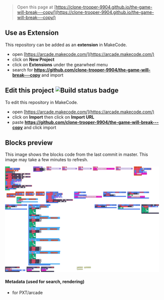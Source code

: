  


> Open this page at [https://clone-trooper-9904.github.io/the-game-will-break---copy/](https://clone-trooper-9904.github.io/the-game-will-break---copy/)

## Use as Extension

This repository can be added as an **extension** in MakeCode.

* open [https://arcade.makecode.com/](https://arcade.makecode.com/)
* click on **New Project**
* click on **Extensions** under the gearwheel menu
* search for **https://github.com/clone-trooper-9904/the-game-will-break---copy** and import

## Edit this project ![Build status badge](https://github.com/clone-trooper-9904/the-game-will-break---copy/workflows/MakeCode/badge.svg)

To edit this repository in MakeCode.

* open [https://arcade.makecode.com/](https://arcade.makecode.com/)
* click on **Import** then click on **Import URL**
* paste **https://github.com/clone-trooper-9904/the-game-will-break---copy** and click import

## Blocks preview

This image shows the blocks code from the last commit in master.
This image may take a few minutes to refresh.

![A rendered view of the blocks](https://github.com/clone-trooper-9904/the-game-will-break---copy/raw/master/.github/makecode/blocks.png)

#### Metadata (used for search, rendering)

* for PXT/arcade
<script src="https://makecode.com/gh-pages-embed.js"></script><script>makeCodeRender("{{ site.makecode.home_url }}", "{{ site.github.owner_name }}/{{ site.github.repository_name }}");</script>
